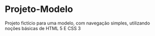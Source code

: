 # Projeto-Modelo
Projeto fictício para uma modelo, com navegação simples, utilizando noções básicas de HTML 5 E CSS 3
